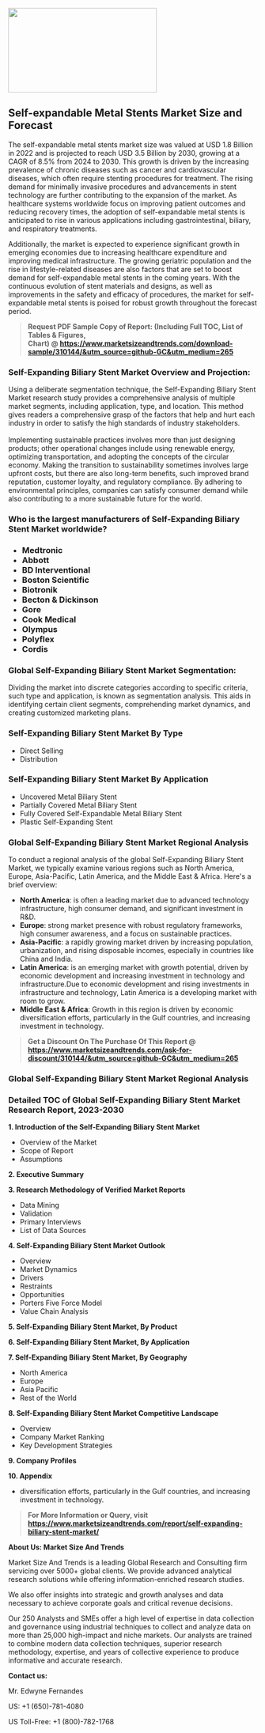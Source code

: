 <p><img class="alignnone size-medium wp-image-20088" src="https://ffe5etoiles.com/wp-content/uploads/2024/12/MST1-300x171.png" alt="" width="300" height="171" /></p><h2>Self-expandable Metal Stents Market Size and Forecast</h2><p>The self-expandable metal stents market size was valued at USD 1.8 Billion in 2022 and is projected to reach USD 3.5 Billion by 2030, growing at a CAGR of 8.5% from 2024 to 2030. This growth is driven by the increasing prevalence of chronic diseases such as cancer and cardiovascular diseases, which often require stenting procedures for treatment. The rising demand for minimally invasive procedures and advancements in stent technology are further contributing to the expansion of the market. As healthcare systems worldwide focus on improving patient outcomes and reducing recovery times, the adoption of self-expandable metal stents is anticipated to rise in various applications including gastrointestinal, biliary, and respiratory treatments.</p><p>Additionally, the market is expected to experience significant growth in emerging economies due to increasing healthcare expenditure and improving medical infrastructure. The growing geriatric population and the rise in lifestyle-related diseases are also factors that are set to boost demand for self-expandable metal stents in the coming years. With the continuous evolution of stent materials and designs, as well as improvements in the safety and efficacy of procedures, the market for self-expandable metal stents is poised for robust growth throughout the forecast period.</p></p><blockquote id="" class=""><strong>Request PDF Sample Copy of Report: (Including Full TOC, List of Tables &amp; Figures, Chart)&nbsp;@&nbsp;<strong><a href="https://www.marketsizeandtrends.com/download-sample/310144/&utm_source=github-GC&utm_medium=265" target="_blank">https://www.marketsizeandtrends.com/download-sample/310144/&utm_source=github-GC&utm_medium=265</a></strong></strong></blockquote><h3 id="" class="">Self-Expanding Biliary Stent Market&nbsp;Overview and Projection:</h3><p id="" class="">Using a deliberate segmentation technique, the Self-Expanding Biliary Stent Market research study provides a comprehensive analysis of multiple market segments, including application, type, and location. This method gives readers a comprehensive grasp of the factors that help and hurt each industry in order to satisfy the high standards of industry stakeholders. <br /> <br />Implementing sustainable practices involves more than just designing products; other operational changes include using renewable energy, optimizing transportation, and adopting the concepts of the circular economy. Making the transition to sustainability sometimes involves large upfront costs, but there are also long-term benefits, such improved brand reputation, customer loyalty, and regulatory compliance. By adhering to environmental principles, companies can satisfy consumer demand while also contributing to a more sustainable future for the world.</p><h3 id="" class="">Who is the largest manufacturers of&nbsp;Self-Expanding Biliary Stent Market worldwide?</h3><h3 class=""><p><ul><li>Medtronic </li><li> Abbott </li><li> BD Interventional </li><li> Boston Scientific </li><li> Biotronik </li><li> Becton & Dickinson </li><li> Gore </li><li> Cook Medical </li><li> Olympus </li><li> Polyflex </li><li> Cordis</li></ul></p></h3><h3 id="" class="">Global&nbsp;Self-Expanding Biliary Stent Market Segmentation:</h3><p id="" class="">Dividing the market into discrete categories according to specific criteria, such type and application, is known as segmentation analysis. This aids in identifying certain client segments, comprehending market dynamics, and creating customized marketing plans.</p><h3 id="" class="">Self-Expanding Biliary Stent Market&nbsp;By Type</h3><p><p><ul><li>Direct Selling</li><li> Distribution</p></li></ul></p></p><h3 id="" class="">Self-Expanding Biliary Stent Market&nbsp;By Application</h3><p class=""><p><ul><li>Uncovered Metal Biliary Stent</li><li> Partially Covered Metal Biliary Stent</li><li> Fully Covered Self-Expandable Metal Biliary Stent</li><li> Plastic Self-Expanding Stent</li></ul></p></p><h3 id="" class="">Global Self-Expanding Biliary Stent Market Regional Analysis</h3><p id="" class="">To conduct a regional analysis of the global Self-Expanding Biliary Stent Market, we typically examine various regions such as North America, Europe, Asia-Pacific, Latin America, and the Middle East &amp; Africa. Here's a brief overview:</p><ul><li><strong>North America</strong>: is often a leading market due to advanced technology infrastructure, high consumer demand, and significant investment in R&amp;D.</li><li><strong>Europe</strong>: strong market presence with robust regulatory frameworks, high consumer awareness, and a focus on sustainable practices.</li><li><strong>Asia-Pacific</strong>: a rapidly growing market driven by increasing population, urbanization, and rising disposable incomes, especially in countries like China and India.</li><li><strong>Latin America</strong>: is an emerging market with growth potential, driven by economic development and increasing investment in technology and infrastructure.Due to economic development and rising investments in infrastructure and technology, Latin America is a developing market with room to grow.</li><li><strong>Middle East &amp; Africa</strong>: Growth in this region is driven by economic diversification efforts, particularly in the Gulf countries, and increasing investment in technology.</li></ul><blockquote id="" class=""><strong>Get a Discount On The Purchase Of This Report @ <strong><a href="https://www.marketsizeandtrends.com/ask-for-discount/310144/&utm_source=github-GC&utm_medium=265" target="_blank">https://www.marketsizeandtrends.com/ask-for-discount/310144/&utm_source=github-GC&utm_medium=265</a></strong></strong></blockquote><h3 id="" class="">Global Self-Expanding Biliary Stent Market Regional Analysis</h3><h3 id="" class="">Detailed TOC of Global Self-Expanding Biliary Stent Market Research Report, 2023-2030</h3><p id="" class=""><strong>1. Introduction of the Self-Expanding Biliary Stent Market</strong></p><ul><li>Overview of the Market</li><li>Scope of Report</li><li>Assumptions</li></ul><p id="" class=""><strong>2. Executive Summary</strong></p><p id="" class=""><strong>3. Research Methodology of Verified Market Reports</strong></p><ul><li>Data Mining</li><li>Validation</li><li>Primary Interviews</li><li>List of Data Sources</li></ul><p id="" class=""><strong>4. Self-Expanding Biliary Stent Market Outlook</strong></p><ul><li>Overview</li><li>Market Dynamics</li><li>Drivers</li><li>Restraints</li><li>Opportunities</li><li>Porters Five Force Model</li><li>Value Chain Analysis</li></ul><p id="" class=""><strong>5. Self-Expanding Biliary Stent Market, By Product</strong></p><p id="" class=""><strong>6. Self-Expanding Biliary Stent Market, By Application</strong></p><p id="" class=""><strong>7. Self-Expanding Biliary Stent Market, By Geography</strong></p><ul><li>North America</li><li>Europe</li><li>Asia Pacific</li><li>Rest of the World</li></ul><p id="" class=""><strong>8. Self-Expanding Biliary Stent Market Competitive Landscape</strong></p><ul><li>Overview</li><li>Company Market Ranking</li><li>Key Development Strategies</li></ul><p id="" class=""><strong>9. Company Profiles</strong></p><p id="" class=""><strong>10. Appendix</strong></p><ul><li>diversification efforts, particularly in the Gulf countries, and increasing investment in technology.</li></ul><blockquote id="" class=""><strong>For More Information or Query, visit <strong><strong><a href="https://www.marketsizeandtrends.com/report/self-expanding-biliary-stent-market/" target="_blank">https://www.marketsizeandtrends.com/report/self-expanding-biliary-stent-market/</a></strong></strong></strong></blockquote><p id="" class=""><strong>About Us: Market Size And Trends</strong></p><p id="" class="">Market Size And Trends is a leading Global Research and Consulting firm servicing over 5000+ global clients. We provide advanced analytical research solutions while offering information-enriched research studies.</p><p id="" class="">We also offer insights into strategic and growth analyses and data necessary to achieve corporate goals and critical revenue decisions.</p><p id="" class="">Our 250 Analysts and SMEs offer a high level of expertise in data collection and governance using industrial techniques to collect and analyze data on more than 25,000 high-impact and niche markets. Our analysts are trained to combine modern data collection techniques, superior research methodology, expertise, and years of collective experience to produce informative and accurate research.</p><p id="" class=""><strong>Contact us:</strong></p><p id="" class="">Mr. Edwyne Fernandes</p><p id="" class="">US: +1 (650)-781-4080</p><p id="" class="">US Toll-Free: +1 (800)-782-1768</p>
